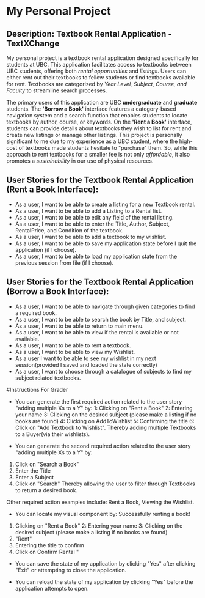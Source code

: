 # My Personal Project

## Description: Textbook Rental Application - TextXChange

My personal project is a textbook rental application designed specifically for students at UBC. This application facilitates access to textbooks between UBC students, offering both *rental opportunities* and *listings*. Users can either rent out their textbooks to fellow students or find textbooks available for rent. Textbooks are categorized by *Year Level, Subject, Course, and Faculty* to streamline search processes.

The primary users of this application are UBC **undergraduate** and **graduate** students. The **'Borrow a Book'** interface features a category-based navigation system and a search function that enables students to locate textbooks by author, course, or keywords. On the **'Rent a Book'** interface, students can provide details about textbooks they wish to list for rent and create new listings or manage other listings. This project is personally significant to me due to my experience as a UBC student, where the high-cost of textbooks made students hesitate to "purchase" them. So, while this approach to rent textbooks for a smaller fee is not only *affordable*, it also promotes a *sustainability* in our use of physical resources. 

## User Stories for the Textbook Rental Application (Rent a Book Interface):
- As a user, I want to be able to create a listing for a new Textbook rental. 
- As a user, I want to be able to add a Listing to a Rental list.
- As a user, I want to be able to edit any field of the rental listing.
- As a user, I want to be able to enter the Title, Author, Subject, RentalPrice, and Condition of the textbook. 
- As a user, I want to be able to add a textbook to my wishlist.
- As a user, I want to be able to save my application state before I quit the application (if I choose). 
- As a user, I want to be able to load my application state from the previous session from file (if I choose).



## User Stories for the Textbook Rental Application (Borrow a Book Interface):
- As a user, I want to be able to navigate through given categories to find a required book.
- As a user, I want to be able to search the book by Title, and subject. 
- As a user, I want to be able to return to main menu. 
- As a user, I want to be able to view if the rental is available or not available. 
- As a user, I want to be able to rent a textbook. 
- As a user, I want to be able to view my Wishlist.
- As a user I want to be able to see my wishlist in my next session(provided I saved and loaded the state correctly)
- As a user, I want to choose through a catalogue of subjects to find my subject related textbooks. 

#Instructions For Grader

- You can generate the first required action related to the user story "adding multiple Xs to a Y" by:
1: Clicking on "Rent a Book"
2: Entering your name
3: Clicking on the desired subject (please make a listing if no books are found)
4: Clicking on AddToWishlist
5: Confirming the title 
6: Click on "Add Textbook to Wishlist".
Thereby adding multiple Textbooks to a Buyer(via their wishlists).

- You can generate the second required action related to the user story "adding multiple Xs to a Y" by:
1. Click on "Search a Book"
2. Enter the Title
3. Enter a Subject
4. Click on "Search"
Thereby allowing the user to filter through Textbooks to return a desired book. 

Other required action examples include: Rent a Book, Viewing the Wishlist.


- You can locate my visual component by:
Successfully renting a book!
1. Clicking on "Rent a Book"
2: Entering your name
3: Clicking on the desired subject (please make a listing if no books are found)
4. "Rent"
5. Entering the title to confirm
6. Click on Confirm Rental
"
- You can save the state of my application by clicking "Yes" after clicking "Exit" or attempting to close the application.

- You can reload the state of my application by clicking "Yes" before the application attempts to open. 